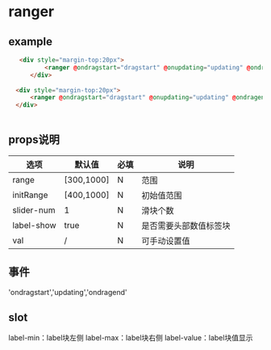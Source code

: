 ranger
================================

## example
```html
   <div style="margin-top:20px">
          <ranger @ondragstart="dragstart" @onupdating="updating" @ondragend="updated" ></ranger>
      </div>
  
  <div style="margin-top:20px">
      <ranger @ondragstart="dragstart" @onupdating="updating" @ondragend="updated" :slider-num="2" :val="val"></ranger>
  </div>
                
```

## props说明
| 选项 | 默认值 | 必填 | 说明 |
|----------|----------|----------|----------|
| range | [300,1000]| N | 范围|
| initRange| [400,1000]|N | 初始值范围 |
| slider-num | 1| N | 滑块个数|
| label-show | true| N | 是否需要头部数值标签块|
| val |/| N | 可手动设置值|

## 事件
'ondragstart','updating','ondragend'

## slot
label-min：label块左侧
label-max：label块右侧
label-value：label块值显示




